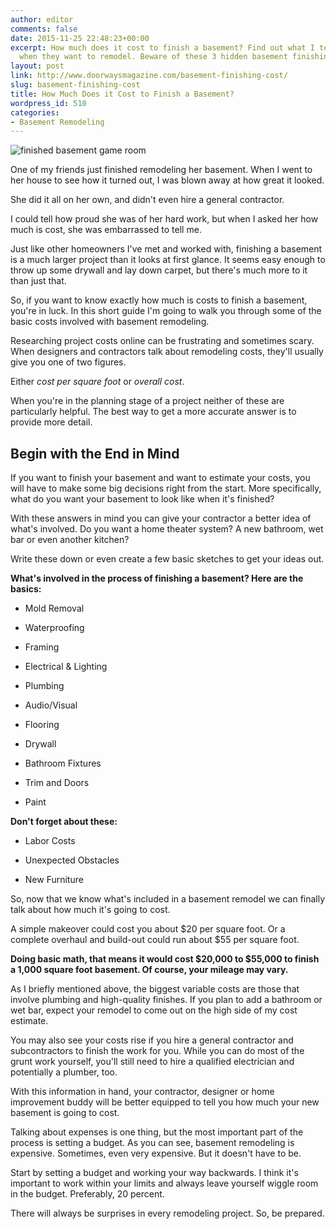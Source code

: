 ```yaml
---
author: editor
comments: false
date: 2015-11-25 22:48:23+00:00
excerpt: How much does it cost to finish a basement? Find out what I tell my clients
  when they want to remodel. Beware of these 3 hidden basement finishing costs.
layout: post
link: http://www.doorwaysmagazine.com/basement-finishing-cost/
slug: basement-finishing-cost
title: How Much Does it Cost to Finish a Basement?
wordpress_id: 510
categories:
- Basement Remodeling
---
```


![finished basement game room](http://www.doorwaysmagazine.com/wp-content/uploads/finished_basement_game_room.jpg)

One of my friends just finished remodeling her basement. When I went to her house to see how it turned out, I was blown away at how great it looked. 

She did it all on her own, and didn't even hire a general contractor. 

I could tell how proud she was of her hard work, but when I asked her how much is cost, she was embarrassed to tell me.

Just like other homeowners I've met and worked with, finishing a basement is a much larger project than it looks at first glance. It seems easy enough to throw up some drywall and lay down carpet, but there's much more to it than just that.

So, if you want to know exactly how much is costs to finish a basement, you're in luck. In this short guide I'm going to walk you through some of the basic costs involved with basement remodeling. 

Researching project costs online can be frustrating and sometimes scary. When designers and contractors talk about remodeling costs, they'll usually give you one of two figures. 

Either _cost per square foot_ or _overall cost_. 

When you're in the planning stage of a project neither of these are particularly helpful. The best way to get a more accurate answer is to provide more detail.



## Begin with the End in Mind



If you want to finish your basement and want to estimate your costs, you will have to make some big decisions right from the start. More specifically, what do you want your basement to look like when it's finished?

With these answers in mind you can give your contractor a better idea of what's involved. Do you want a home theater system? A new bathroom, wet bar or even another kitchen? 

Write these down or even create a few basic sketches to get your ideas out.

**What's involved in the process of finishing a basement? Here are the basics:**





  * Mold Removal


  * Waterproofing


  * Framing


  * Electrical & Lighting


  * Plumbing


  * Audio/Visual


  * Flooring


  * Drywall


  * Bathroom Fixtures


  * Trim and Doors


  * Paint



**Don't forget about these:**




  * Labor Costs


  * Unexpected Obstacles


  * New Furniture



So, now that we know what's included in a basement remodel we can finally talk about how much it's going to cost. 

A simple makeover could cost you about $20 per square foot. Or a complete overhaul and build-out could run about $55 per square foot.

**Doing basic math, that means it would cost $20,000 to $55,000 to finish a 1,000 square foot basement. Of course, your mileage may vary.**

As I briefly mentioned above, the biggest variable costs are those that involve plumbing and high-quality finishes. If you plan to add a bathroom or wet bar, expect your remodel to come out on the high side of my cost estimate.

You may also see your costs rise if you hire a general contractor and subcontractors to finish the work for you. While you can do most of the grunt work yourself, you'll still need to hire a qualified electrician and potentially a plumber, too.

With this information in hand, your contractor, designer or home improvement buddy will be better equipped to tell you how much your new basement is going to cost. 

Talking about expenses is one thing, but the most important part of the process is setting a budget. As you can see, basement remodeling is expensive. Sometimes, even very expensive. But it doesn't have to be. 

Start by setting a budget and working your way backwards. I think it's important to work within your limits and always leave yourself wiggle room in the budget. Preferably, 20 percent. 

There will always be surprises in every remodeling project. So, be prepared.
